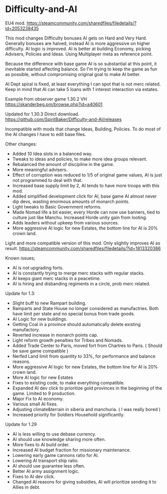 # Difficulty-and-AI
EU4 mod. https://steamcommunity.com/sharedfiles/filedetails/?id=2053238435

This mod changes Difficulty bonuses AI gets on Hard and Very Hard. Generally bonuses are halved, instead AI is more aggressive on higher difficulty.
AI logic is improved. AI is better at building Economy, picking Advisers, Policies and Ideas. Using Multiplayer meta as reference point.

Because the difference with base game AI is so substantial at this point, it inevitable started affecting balance. So I'm trying to keep the game as fun as possible, without compromising original goal to make AI better.

AI Dept spiral is fixed, at least everything I can spot that is not merc related. Keep in mind that AI can take 5 loans with 1 interest interaction via estates.

Example from observer game 1.30.2 VH
https://skanderbeg.pm/browse.php?id=a40601

Updated for 1.30.3
Direct download.
https://github.com/SpiritBaker/Difficulty-and-AI/releases

Incompatible with mods that change Ideas, Building, Policies. To do most of the AI changes I have to edit base files.

Other changes:
- Added 10 Idea slots in a balanced way.
- Tweaks to ideas and policies, to make more idea groups relevant.
- Rebalanced the amount of discipline in the game.
- More meaningful advisers.
- Effect of corruption was reduced to 1/5 of original game values, AI is just not programmed to deal with that.
- Increased base supply limit by 2, AI tends to have more troops with this mod.
- Added simplified development click for AI, base game AI almost never dip devs, wasting enormous amounts of monarch points.
- Light tweaks to Basic Government reforms.
- Made Nomad life a bit easier, every Horde can now use banners, tied to culture just like Manchu. Increased Horde unity gain from looting.
- Adds leaders without upkeep from various sources.
- More aggressive AI logic for new Estates, the bottom line for AI is 20% crown land.



Light and more compatible version of this mod. Only slightly improves AI as result.
https://steamcommunity.com/sharedfiles/filedetails/?id=1813320386

Known issues;
- AI is not upgrading forts.
- AI is constantly trying to merge merc stacks with regular stacks.
- AI keeps giant merc stacks in a peacetime.
- AI is hiring and disbanding regiments in a circle, prob merc related.

Update for 1.3:
- Slight buff to new Rampart building.
-	Ramparts and State House no longer considered as manufactries. Both have limit per state and no special bonus from trade goods.
-	AI Logic for new buildings.
-	Getting Coal in a province should automatically delete existing manufactory.
-	Reverted increase in monarch points cap.
-	Light reform growth penalties for Tribes and Nomads.
-	Added Trade Center to Paris, moved fort from Chartres to Paris. ( Should be save game compatible )
-	Nerfed Land limit from quantity to 33%, for performance and balance reasons.
-	More aggressive AI logic for new Estates, the bottom line for AI is 20% crown land.
-	More AI logic for new Estates
-	Fixes to existing code, to make everything compatible.
-	Expanded AI dev click to prioritize gold provinces in the beginning of the game. Limited to 9 production.
-	Major Fix to AI economy.
-	Various small AI fixes.
-	Adjusting climate&terrain in siberia and manchuria. ( I was really bored )
-	Increased priority for Soldiers Household significantly.

Update for 1.29

- AI is less willing to use debase currency.
- AI should use knowledge sharing more often.
- More fixes to AI build order.
- Increased AI budget fraction for missionary maintenance.
- Lowering early game cannons ratio for AI.
- Lowering AI transport ship ratio.
- AI should use guarantee less often.
- Better AI army assignment logic.
- Fixes to AI dev click.
- Changed AI reasons for giving subsidies, AI will prioritize sending it to Allies in debt.
